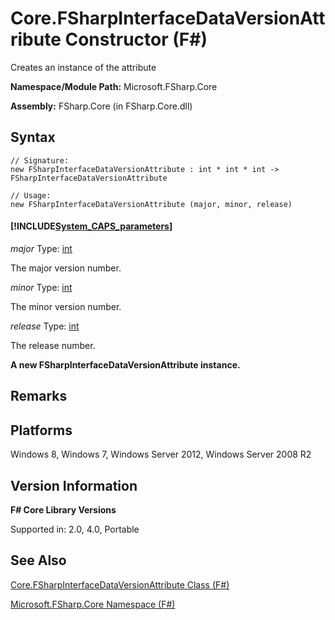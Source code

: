 # Core.FSharpInterfaceDataVersionAttribute Constructor (F#)

Creates an instance of the attribute

**Namespace/Module Path:** Microsoft.FSharp.Core

**Assembly:** FSharp.Core (in FSharp.Core.dll)


## Syntax

```
// Signature:
new FSharpInterfaceDataVersionAttribute : int * int * int -> FSharpInterfaceDataVersionAttribute

// Usage:
new FSharpInterfaceDataVersionAttribute (major, minor, release)
```

#### [!INCLUDE[System_CAPS_parameters](//System/Token/System_CAPS_parameters_md.md)]
*major*
Type: [int](http://msdn.microsoft.com/en-us/library/025d5455-3622-4ea5-9573-3ecbd4ee1375)


The major version number.


*minor*
Type: [int](http://msdn.microsoft.com/en-us/library/025d5455-3622-4ea5-9573-3ecbd4ee1375)


The minor version number.


*release*
Type: [int](http://msdn.microsoft.com/en-us/library/025d5455-3622-4ea5-9573-3ecbd4ee1375)


The release number.



**A new FSharpInterfaceDataVersionAttribute instance.**
## Remarks

## Platforms
Windows 8, Windows 7, Windows Server 2012, Windows Server 2008 R2


## Version Information
**F# Core Library Versions**

Supported in: 2.0, 4.0, Portable




## See Also
[Core.FSharpInterfaceDataVersionAttribute Class &#40;F&#35;&#41;](Core.FSharpInterfaceDataVersionAttribute+Class+%28FSharp%29.md)

[Microsoft.FSharp.Core Namespace &#40;F&#35;&#41;](Microsoft.FSharp.Core+Namespace+%28FSharp%29.md)

